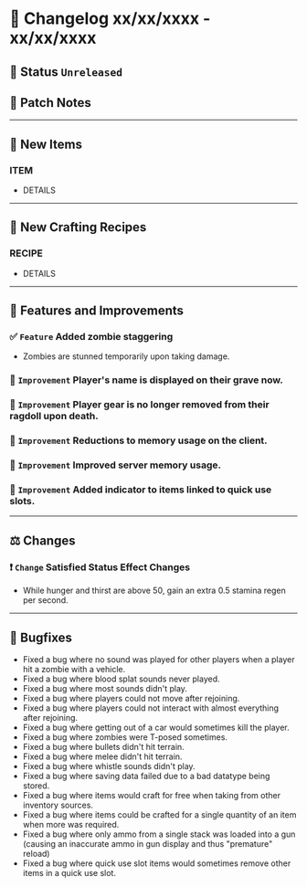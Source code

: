 # :bookmark_tabs:  Changelog xx/xx/xxxx - xx/xx/xxxx

## :red_circle: Status `Unreleased`
<!-- ## :green_circle: Status `Released` -->

## :speech_balloon: Patch Notes

________

## :gun: New Items

### ITEM
- DETAILS

________

## :thread: New Crafting Recipes

### RECIPE
- DETAILS

________

## :loudspeaker: Features and Improvements

### :white_check_mark: `Feature` Added zombie staggering
- Zombies are stunned temporarily upon taking damage.

### :arrow_up_small: `Improvement` Player's name is displayed on their grave now.

### :arrow_up_small: `Improvement` Player gear is no longer removed from their ragdoll upon death.

### :arrow_up_small: `Improvement` Reductions to memory usage on the client.

### :arrow_up_small: `Improvement` Improved server memory usage.

### :arrow_up_small: `Improvement` Added indicator to items linked to quick use slots.

________

## :balance_scale: Changes

### :exclamation: `Change` Satisfied Status Effect Changes
- While hunger and thirst are above 50, gain an extra 0.5 stamina regen per second.

________

## :bug: Bugfixes
- Fixed a bug where no sound was played for other players when a player hit a zombie with a vehicle.
- Fixed a bug where blood splat sounds never played.
- Fixed a bug where most sounds didn't play.
- Fixed a bug where players could not move after rejoining.
- Fixed a bug where players could not interact with almost everything after rejoining.
- Fixed a bug where getting out of a car would sometimes kill the player.
- Fixed a bug where zombies were T-posed sometimes.
- Fixed a bug where bullets didn't hit terrain.
- Fixed a bug where melee didn't hit terrain.
- Fixed a bug where whistle sounds didn't play.
- Fixed a bug where saving data failed due to a bad datatype being stored.
- Fixed a bug where items would craft for free when taking from other inventory sources.
- Fixed a bug where items could be crafted for a single quantity of an item when more was required.
- Fixed a bug where only ammo from a single stack was loaded into a gun (causing an inaccurate ammo in gun display and thus "premature" reload)
- Fixed a bug where quick use slot items would sometimes remove other items in a quick use slot.
